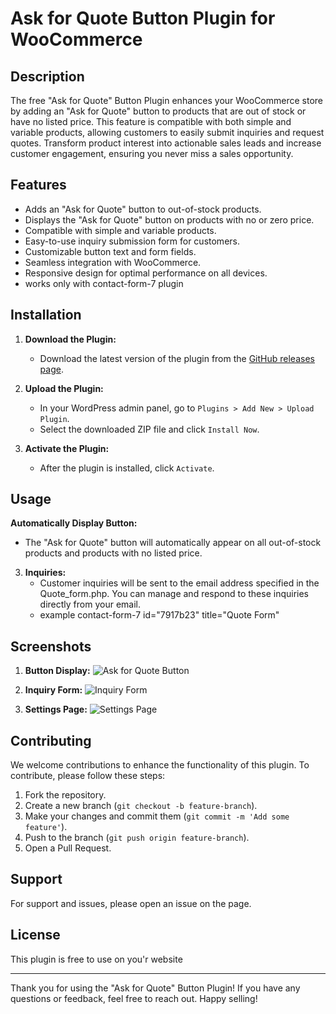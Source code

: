 # Ask for Quote Button Plugin for WooCommerce

## Description

The free "Ask for Quote" Button Plugin enhances your WooCommerce store by adding an "Ask for Quote" button to products that are out of stock or have no listed price. This feature is compatible with both simple and variable products, allowing customers to easily submit inquiries and request quotes. Transform product interest into actionable sales leads and increase customer engagement, ensuring you never miss a sales opportunity.

## Features

- Adds an "Ask for Quote" button to out-of-stock products.
- Displays the "Ask for Quote" button on products with no or zero price.
- Compatible with simple and variable products.
- Easy-to-use inquiry submission form for customers.
- Customizable button text and form fields.
- Seamless integration with WooCommerce.
- Responsive design for optimal performance on all devices.
- works only with contact-form-7 plugin

## Installation

1. **Download the Plugin:**
   - Download the latest version of the plugin from the [GitHub releases page](https://github.com/your-repo/ask-for-quote-button/releases).

2. **Upload the Plugin:**
   - In your WordPress admin panel, go to `Plugins > Add New > Upload Plugin`.
   - Select the downloaded ZIP file and click `Install Now`.

3. **Activate the Plugin:**
   - After the plugin is installed, click `Activate`.

## Usage

 **Automatically Display Button:**
   - The "Ask for Quote" button will automatically appear on all out-of-stock products and products with no listed price.


3. **Inquiries:**
   - Customer inquiries will be sent to the email address specified in the Quote_form.php. You can manage and respond to these inquiries directly from your email.
   - example contact-form-7 id="7917b23" title="Quote Form"

## Screenshots

1. **Button Display:**
   ![Ask for Quote Button](path/to/button-screenshot.png)

2. **Inquiry Form:**
   ![Inquiry Form](path/to/form-screenshot.png)

3. **Settings Page:**
   ![Settings Page](path/to/settings-screenshot.png)

## Contributing

We welcome contributions to enhance the functionality of this plugin. To contribute, please follow these steps:

1. Fork the repository.
2. Create a new branch (`git checkout -b feature-branch`).
3. Make your changes and commit them (`git commit -m 'Add some feature'`).
4. Push to the branch (`git push origin feature-branch`).
5. Open a Pull Request.

## Support

For support and issues, please open an issue on the page.

## License

This plugin is free to use on you'r website

---

Thank you for using the "Ask for Quote" Button Plugin! If you have any questions or feedback, feel free to reach out. Happy selling!

